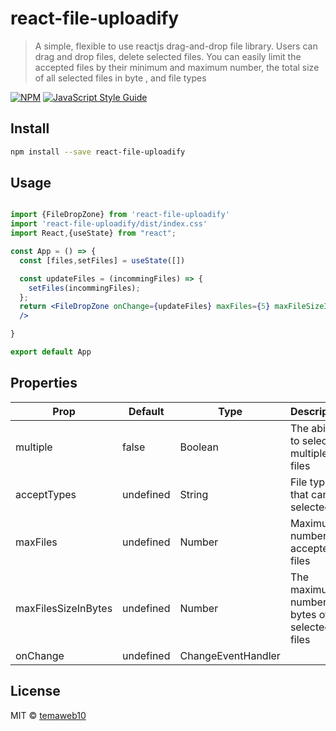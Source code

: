 # react-file-uploadify

> A simple, flexible to use reactjs drag-and-drop file library. Users can drag and drop files, delete selected files. You can easily limit the accepted files by their minimum and maximum number, the total size of all selected files in byte , and file types

[![NPM](https://img.shields.io/npm/v/react-file-uploadify.svg)](https://www.npmjs.com/package/react-file-uploadify) [![JavaScript Style Guide](https://img.shields.io/badge/code_style-standard-brightgreen.svg)](https://standardjs.com)

## Install

```bash
npm install --save react-file-uploadify
```

## Usage

```jsx

import {FileDropZone} from 'react-file-uploadify'
import 'react-file-uploadify/dist/index.css'
import React,{useState} from "react";

const App = () => {
  const [files,setFiles] = useState([])

  const updateFiles = (incommingFiles) => {
    setFiles(incommingFiles);
  };
  return <FileDropZone onChange={updateFiles} maxFiles={5} maxFileSizeInBytes={455500} multiple={true} acceptTypes={".jpg, .jpeg, .png"}
  />

}

export default App
```
## Properties
| Prop       | Default   | Type    | Description                  |
|------------|-----------|---------|------------------------------|
| multiple      | false     | Boolean |    The ability to select multiple files                          |
| acceptTypes      | undefined | String  |   File types that can be selected                           |
| maxFiles      | undefined | Number  |     Maximum number of accepted files                         |
| maxFilesSizeInBytes      |     undefined      |  Number       |              The maximum number of bytes of all selected files                |
| onChange      |      undefined     |   ChangeEventHandler      |                              |


## License

MIT © [temaweb10](https://github.com/temaweb10)
